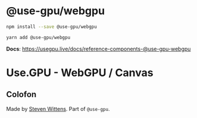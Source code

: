# @use-gpu/webgpu

```sh
npm install --save @use-gpu/webgpu
```

```sh
yarn add @use-gpu/webgpu
```

**Docs**: https://usegpu.live/docs/reference-components-@use-gpu-webgpu

# Use.GPU - WebGPU / Canvas


## Colofon

Made by [Steven Wittens](https://acko.net). Part of `@use-gpu`.

